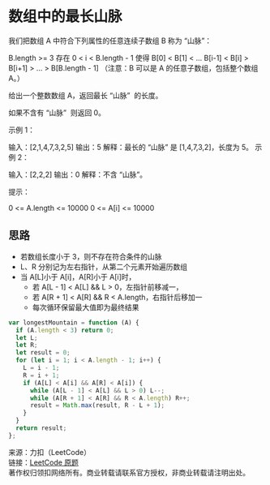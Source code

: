 # 数组中的最长山脉

我们把数组 A 中符合下列属性的任意连续子数组 B 称为 “山脉”：

B.length >= 3
存在 0 < i < B.length - 1 使得 B[0] < B[1] < ... B[i-1] < B[i] > B[i+1] > ... > B[B.length - 1]
（注意：B 可以是 A 的任意子数组，包括整个数组 A。）

给出一个整数数组 A，返回最长 “山脉”  的长度。

如果不含有 “山脉”  则返回 0。

示例 1：

输入：[2,1,4,7,3,2,5]
输出：5
解释：最长的 “山脉” 是 [1,4,7,3,2]，长度为 5。
示例 2：

输入：[2,2,2]
输出：0
解释：不含 “山脉”。

提示：

0 <= A.length <= 10000
0 <= A[i] <= 10000

## 思路

- 若数组长度小于 3，则不存在符合条件的山脉
- L、R 分别记为左右指针，从第二个元素开始遍历数组
- 当 A[L]小于 A[i]，A[R]小于 A[i]时，
  - 若 A[L - 1] < A[L] && L > 0，左指针前移减一，
  - 若 A[R + 1] < A[R] && R < A.length，右指针后移加一
  - 每次循环保留最大值即为最终结果

```js
var longestMountain = function (A) {
  if (A.length < 3) return 0;
  let L;
  let R;
  let result = 0;
  for (let i = 1; i < A.length - 1; i++) {
    L = i - 1;
    R = i + 1;
    if (A[L] < A[i] && A[R] < A[i]) {
      while (A[L - 1] < A[L] && L > 0) L--;
      while (A[R + 1] < A[R] && R < A.length) R++;
      result = Math.max(result, R - L + 1);
    }
  }
  return result;
};
```

来源：力扣（LeetCode）  
链接：[LeetCode 原题](https://leetcode-cn.com/problems/longest-mountain-in-array)  
著作权归领扣网络所有。商业转载请联系官方授权，非商业转载请注明出处。
